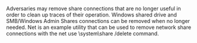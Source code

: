 Adversaries may remove share connections that are no longer useful in order to clean up traces of their operation. Windows shared drive and SMB/Windows Admin Shares connections can be removed when no longer needed. Net is an example utility that can be used to remove network share connections with the net use \system\share /delete command.
